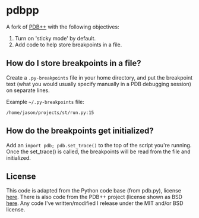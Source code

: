 # pdbpp
A fork of [PDB++](https://bitbucket.org/antocuni/pdb/src) with the following objectives:

1. Turn on 'sticky mode' by default.
2. Add code to help store breakpoints in a file.

## How do I store breakpoints in a file?
Create a `.py-breakpoints` file in your home directory, and put the breakpoint text (what you would usually specify manually in a PDB debugging session) on separate lines.

Example `~/.py-breakpoints` file:
```
/home/jason/projects/st/run.py:15
```
## How do the breakpoints get initialized?
Add an `import pdb; pdb.set_trace()` to the top of the script you're running. Once the set_trace() is called, the breakpoints will be read from the file and initialized.

## License
This code is adapted from the Python code base (from pdb.py), license [here](https://www.python.org/download/releases/3.4.0/license/). There is also code from the PDB++ project (license shown as BSD [here](https://pypi.python.org/pypi/pdbpp/). Any code I've written/modified I release under the MIT and/or BSD license.
